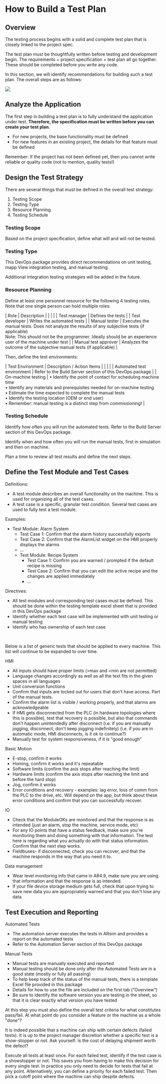 # How to Build a Test Plan

## Overview 

The testing process begins with a solid and complete test plan that is closely linked to the project spec.

The test plan must be thoughtfully written before testing and development begin. The requirements \+ project specification \+ test plan all go together. These should be completed before you write any code.

In this section, we will identify recommendations for building such a test plan. The overall  steps are as follows:

![](img%5CTesting53.png)

## Analyze the Application

The first step in building a test plan is to fully understand the application under test. **Therefore, the specification must be written before you can create your test plan**.

* For new projects, the base functionality must be defined
* For new features in an existing project, the details for that feature must be defined

Remember: If the project has not been defined yet, then you cannot write reliable or quality code (not to mention, quality tests!)

## Design the Test Strategy

There are several things that must be defined in the overall test strategy:

1. Testing Scope
2. Testing Type
3. Resource Planning
4. Testing Schedule


### Testing Scope

Based on the project specification, define what will and will not be tested.

### Testing Type

This DevOps package provides direct recommendations on unit testing, mapp View integration testing, and manual testing. 

Additional integration testing strategies will be added in the future.

### Resource Planning

Define at least one personnel resource for the following 4 testing roles. Note that one single person can hold multiple roles:

| Role | Description |
| | |
| Test manager  | Defines the tests |
| Test developer  | Writes the automated tests |
| Manual tester  | Executes the manual tests. Does not analyze the results of any subjective tests (if applicable)<br />Note: This should not be the programmer. Ideally should be an experience user of the machine under test |
| Manual test approver  | Analyzes the outcome of the subjective manual tests (if applicable) |

Then, define the test environments: 

| Test Environment | Description / Action Items |
| | |
| Automated test environment  | Refer to the Build Server section of this DevOps package |
| On-machine testing | &bull; Identify the point of contact for scheduling machine time<br />&bull; Identify any materials and prerequisites needed for on-machine testing  <br />&bull; Estimate the time expected to complete the manual tests<br />&bull; Identify the testing location (OEM or end user)<br />&bull; Remember: manual testing is a distinct step from commissioning!  |

### Testing Schedule

Identify how often you will run the automated tests. Refer to the Build Server section of this DevOps package. 

Identify when and how often you will run the manual tests, first in simulation and then on machine.

Plan a time to review all test results and define the next steps. 

## Define the Test Module and Test Cases

Definitions:

* A test module describes an overall functionality on the machine. This is used for organizing all of the test cases.
* A test case is a specific, granular test condition. Several test cases are used to fully test a test module.

Examples:

* Test Module: Alarm System
    * Test Case 1: Confirm that the alarm history successfully exports
    * Test Case 2: Confirm that the AlarmList widget on the HMI properly displays the alarms
    * …
  * Test Module: Recipe System
    * Test Case 1: Confirm you are warned / prompted if the default recipe is missing
    * Test Case 2: Confirm that you can edit the active recipe and the changes are applied immediately
    * …

Directives:

  * All test modules and corresponding test cases must be defined. This should be done within the testing template excel sheet that is provided in this DevOps package
  * Identify whether each test case will be implemented with unit testing or manual testing
  * Identify who has ownership of each test case 

<br>

Below is a list of generic tests that should be applied to every machine. This list will continue to be expanded to over time.

HMI

* All inputs should have proper limits (>max and <min are not permitted)
* Language changes accordingly as well as all the text fits in the given spaces in all languages
* Unit conversion functions
* Confirm that inputs are locked out for users that don't have access. Part of the manual tests.
* Confirm the alarm list is visible / working properly, and that alarms are acknowledgeable
* If HMI gets disconnected from the PLC (in hardware topologies where this is possible), test that recovery is possible, but also that commands don't happen unintendedly after disconnect (i.e. if you are manually jogging, disconnect, don't keep jogging indefinitely) (i.e. if you are in automatic mode, HMI disconnects, is it ok to continue?)
* Manually test for system responsiveness, if it is "good enough“

Basic Motion

* E-stop, confirm it works
* Homing, confirm it works and it's repeatable
* Software limits (confirm the axis stops after reaching the limit)
* Hardware limits (confirm the axis stops after reaching the limit and before the hard stop)
* Jog, confirm it works
* Error conditions and recovery - examples: lag error, loss of comm from the PLC to the drive, etc. Will depend on the app, but think about these error conditions and confirm that you can successfully recover.

IO

* Check that the ModuleOKs are monitored and that the response is as intended (just an alarm, stop the machine, service mode, etc)
* For any IO points that have a status feedback, make sure you're monitoring them and doing something with that information. The test here is regarding what you actually do with that status information. Confirm that the next step works.
* Fieldbuses- if disconnected, check you can recover, and that the machine responds in the way that you need it to.

Data management

* Wear level monitoring info that came in AR4.9, make sure you are using that information and that the response is as intended.
* If your file device storage medium gets full, check that upon trying to save new data you are appropriately warned and that you don't lose any data

## Test Execution and Reporting

Automated Tests

* The automation server executes the tests in ARsim and provides a report on the automated tests
* Refer to the Automation Server section of this DevOps package

Manual Tests

* Manual tests are manually executed and reported
* Manual testing should be done only after the Automated Tests are in a good state (mostly or fully all passing)
* To help keep track of the status of the manual tests, there is a template Excel file provided in this package
* Details for how to use the file are included on the first tab (“Overview”)
* Be sure to identify the software version you are testing in the sheet, so that it is clear exactly what version you have tested

At this step you must also define the overall test criteria for what constitutes pass/fail. At what point do you consider a feature or the machine as a whole "done"?

It is indeed possible that a machine can ship with certain defects (failed tests). It is up to the project manager discretion whether a specific test is a show-stopper or not. Ask yourself: Is the cost of delaying shipment worth the defect?

Execute all tests at least once. For each failed test, identify if the test case is a showstopper or not. This saves you from having to make this decision for every single test. In practice you only need to decide for tests that fail at any point. Alternatively, you can define a priority for each failed test. Then pick a cutoff point where the machine can ship despite defects.

